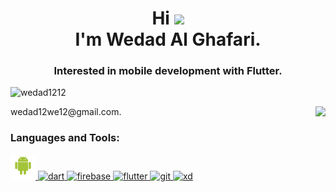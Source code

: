 <h1 align="center">Hi <img src="https://github.com/abdoachhoubi/abdoachhoubi/blob/main/gifs/Hi.gif" width="30">
  <br>I'm Wedad Al Ghafari.</h1>
<h3 align="center">Interested in mobile development with Flutter.</h3>

<p align="left"> <img src="https://komarev.com/ghpvc/?username=wedad1212&label=Profile%20views&color=0e75b6&style=flat" alt="wedad1212" /> </p>
<picture> <img align="right" src="https://tenor.com/view/kitten-keybo-lap-gif-19489640 width = 250px></picture>

- 🎓 **Education** <br> **Computer Institute Software Engineering at Damascus.**

- 👨‍💻 **IDE** <br>**android studio and visual studio code.**

- 🌱 **I’m currently learning**<br> **deep Flutter notifications and Firebase and API etc...**

- 📫 **How to reach me**<br> **wedad12we12@gmail.com.**


<h3 align="left">Languages and Tools:</h3>
<p align="left"> <a href="https://developer.android.com" target="_blank" rel="noreferrer"> <img src="https://raw.githubusercontent.com/devicons/devicon/master/icons/android/android-original-wordmark.svg" alt="android" width="40" height="40"/> </a> <a href="https://dart.dev" target="_blank" rel="noreferrer"> <img src="https://www.vectorlogo.zone/logos/dartlang/dartlang-icon.svg" alt="dart" width="40" height="40"/> </a> <a href="https://firebase.google.com/" target="_blank" rel="noreferrer"> <img src="https://www.vectorlogo.zone/logos/firebase/firebase-icon.svg" alt="firebase" width="40" height="40"/> </a> <a href="https://flutter.dev" target="_blank" rel="noreferrer"> <img src="https://www.vectorlogo.zone/logos/flutterio/flutterio-icon.svg" alt="flutter" width="40" height="40"/> </a> <a href="https://git-scm.com/" target="_blank" rel="noreferrer"> <img src="https://www.vectorlogo.zone/logos/git-scm/git-scm-icon.svg" alt="git" width="40" height="40"/> </a> <a href="https://www.adobe.com/products/xd.html" target="_blank" rel="noreferrer"> <img src="https://cdn.worldvectorlogo.com/logos/adobe-xd.svg" alt="xd" width="40" height="40"/> </a> </p>



